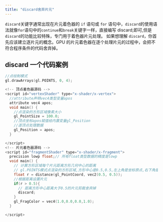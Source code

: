 ```yaml
---
title: "discard舍弃片元"
---
```


`discard`关键字通常出现在片元着色器的 `if` 语句或 `for` 语句中，`discard`的使用语法就像`for`语句中的`continue`和`break`关键字一样，直接编写 discard;即可,但是`discard`的功能比较特殊，专门用于着色器片元处理。
如果想理解 `discard`，你首先应该建立逐片元的概念。GPU 的片元着色器在逐个处理片元的过程中，会把不符合程序条件的代码舍弃掉。

## discard 一个代码案例

```c
//点绘制模式
gl.drawArrays(gl.POINTS, 0, 4);
```

```c
<!-- 顶点着色器源码 -->
<script id="vertexShader" type="x-shader/x-vertex">
  //attribute声明vec4类型变量apos
  attribute vec4 apos;
  void main() {
    //点渲染的方形区域像素大小
    gl_PointSize = 100.0;
    //顶点坐标apos赋值给内置变量gl_Position
    //逐顶点处理数据
    gl_Position = apos;
  }

</script>
<!-- 片元着色器源码 -->
<script id="fragmentShader" type="x-shader/x-fragment">
  precision lowp float;// 所有float类型数据的精度是lowp
  void main() {
    // 计算方形区域每个片元距离方形几何中心的距离
    // gl.POINTS模式点渲染的方形区域,方形中心是0.5,0.5,左上角是坐标原点,右下角是1.0,1.0，
    float r = distance(gl_PointCoord, vec2(0.5, 0.5));
    //根据距离设置片元
    if(r > 0.5){
      // 距离方形中心距离大于0.5的片元剪裁舍弃掉
      discard;
    }
    gl_FragColor = vec4(1.0,0.0,0.0,1.0);
  }

</script>
```
